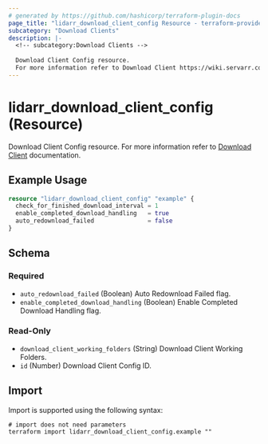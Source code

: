 ```yaml
---
# generated by https://github.com/hashicorp/terraform-plugin-docs
page_title: "lidarr_download_client_config Resource - terraform-provider-lidarr"
subcategory: "Download Clients"
description: |-
  <!-- subcategory:Download Clients -->
  
  Download Client Config resource.
  For more information refer to Download Client https://wiki.servarr.com/lidarr/settings#completed-download-handling documentation.
---
```


# lidarr_download_client_config (Resource)

<!-- subcategory:Download Clients -->
Download Client Config resource.
For more information refer to [Download Client](https://wiki.servarr.com/lidarr/settings#completed-download-handling) documentation.

## Example Usage

```terraform
resource "lidarr_download_client_config" "example" {
  check_for_finished_download_interval = 1
  enable_completed_download_handling   = true
  auto_redownload_failed               = false
}
```

<!-- schema generated by tfplugindocs -->
## Schema

### Required

- `auto_redownload_failed` (Boolean) Auto Redownload Failed flag.
- `enable_completed_download_handling` (Boolean) Enable Completed Download Handling flag.

### Read-Only

- `download_client_working_folders` (String) Download Client Working Folders.
- `id` (Number) Download Client Config ID.

## Import

Import is supported using the following syntax:

```shell
# import does not need parameters
terraform import lidarr_download_client_config.example ""
```
